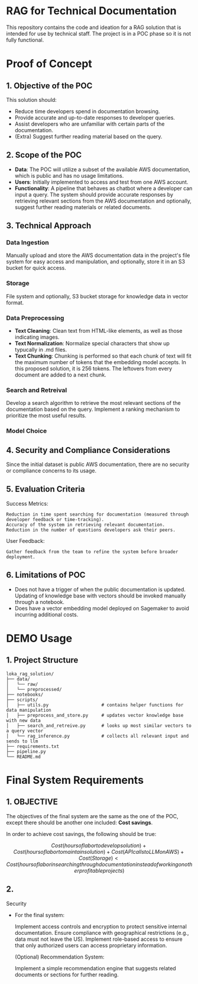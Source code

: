# RAG for Technical Documentation

This repository contains the code and ideation for a RAG solution that is intended for use by technical staff. The project is in a POC phase so it is not fully functional.

# Proof of Concept
## 1. Objective of the POC

This solution should:

- Reduce time developers spend in documentation browsing.
- Provide accurate and up-to-date responses to developer queries.
- Assist developers who are unfamiliar with certain parts of the documentation.
- (Extra) Suggest further reading material based on the query.


## 2. Scope of the POC

- **Data**: The POC will utilize a subset of the available AWS documentation, which is public and has no usage limitations.
- **Users**: Initially implemented to access and test from one AWS account.
- **Functionality**: A pipeline that behaves as chatbot where a developer can input a query. The system should provide accurate responses by retrieving relevant sections from the AWS documentation and optionally, suggest further reading materials or related documents.

## 3. Technical Approach

### Data Ingestion

Manually upload and store the AWS documentation data in the project's file system for easy access and manipulation, and optionally, store it in an S3 bucket for quick access.

### Storage

File system and optionally, S3 bucket storage for knowledge data in vector format.

### Data Preprocessing

- **Text Cleaning**: Clean text from HTML-like elements, as well as those indicating images.
- **Text Normalization**: Normalize special characters that show up typucally in .md files.
- **Text Chunking**: Chunking is performed so that each chunk of text will fit the maximum number of tokens that the embedding model accepts. In this proposed solution, it is 256 tokens. The leftovers from every document are added to a next chunk.

###   
### Search and Retreival

Develop a search algorithm to retrieve the most relevant sections of the documentation based on the query.
Implement a ranking mechanism to prioritize the most useful results.

### Model Choice 



## 4. Security and Compliance Considerations

Since the initial dataset is public AWS documentation, there are no security or compliance concerns to its usage.


## 5. Evaluation Criteria

Success Metrics:

    Reduction in time spent searching for documentation (measured through developer feedback or time-tracking).
    Accuracy of the system in retrieving relevant documentation.
    Reduction in the number of questions developers ask their peers.

User Feedback:

    Gather feedback from the team to refine the system before broader deployment.

## 6. Limitations of POC

- Does not have a trigger of when the public documentation is updated. Updating of knowledge base with vectors should be invoked manually through a notebook.
- Does have a vector embedding model deployed on Sagemaker to avoid incurring additional costs.

# DEMO Usage

## 1. Project Structure


    loka_rag_solution/
    ├── data/
    │   └── raw/
    │   └── preprocessed/
    ├── notebooks/
    ├── scripts/
    │   ├── utils.py                    # contains helper functions for data manipulation
    │   ├── preprocess_and_store.py     # updates vector knowledge base with new data
    │   ├── search_and_retreive.py      # looks up most similar vectors to a query vector
    │   └── rag_inference.py            # collects all relevant input and sends to llm 
    ├── requirements.txt
    ├── pipeline.py
    └── README.md

# Final System Requirements

## 1. OBJECTIVE

The objectives of the final system are the same as the one of the POC, except there should be another one included: **Cost savings**.

In order to achieve cost savings, the following should be true:

$$ Cost(hours of labor to develop solution) + Cost(hours of labor to maintain solution) + Cost(API calls to LLM on AWS) + Cost(Storage) < Cost(hours of labor in searching through documentation instead of working on other profitable projects)$$

## 2. 

Security

- For the final system:

    Implement access controls and encryption to protect sensitive internal documentation.
    Ensure compliance with geographical restrictions (e.g., data must not leave the US).
    Implement role-based access to ensure that only authorized users can access proprietary information.


  (Optional) Recommendation System:

    Implement a simple recommendation engine that suggests related documents or sections for further reading.
